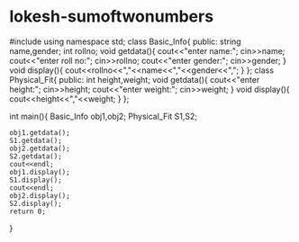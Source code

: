 # lokesh-sumoftwonumbers
#include<iostream>
using namespace std;
class Basic_Info{
	public:
		string name,gender;
		int rollno;
		void getdata(){
			cout<<"enter name:";
			cin>>name;
			cout<<"enter roll no:";
			cin>>rollno;
			cout<<"enter gender:";
			cin>>gender;
		}
		void display(){
		    cout<<rollno<<","<<name<<","<<gender<<",";
		}
};
class Physical_Fit{
	public:
    int height,weight;
	void getdata(){
		 cout<<"enter height:";
		 cin>>height;
		 cout<<"enter weight:";
		 cin>>weight;
	}
	void display(){
		 cout<<height<<","<<weight;
	}
};

int main(){
	Basic_Info obj1,obj2;
	Physical_Fit S1,S2;

	obj1.getdata();
	S1.getdata();
	obj2.getdata();
	S2.getdata();
	cout<<endl;
	obj1.display();
	S1.display();
	cout<<endl;
	obj2.display();
	S2.display();
	return 0;
}
